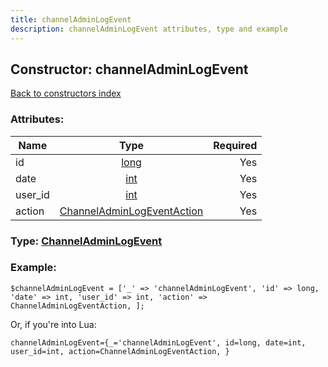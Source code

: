 ```yaml
---
title: channelAdminLogEvent
description: channelAdminLogEvent attributes, type and example
---
```

## Constructor: channelAdminLogEvent  
[Back to constructors index](index.md)



### Attributes:

| Name     |    Type       | Required |
|----------|:-------------:|---------:|
|id|[long](../types/long.md) | Yes|
|date|[int](../types/int.md) | Yes|
|user\_id|[int](../types/int.md) | Yes|
|action|[ChannelAdminLogEventAction](../types/ChannelAdminLogEventAction.md) | Yes|



### Type: [ChannelAdminLogEvent](../types/ChannelAdminLogEvent.md)


### Example:

```
$channelAdminLogEvent = ['_' => 'channelAdminLogEvent', 'id' => long, 'date' => int, 'user_id' => int, 'action' => ChannelAdminLogEventAction, ];
```  

Or, if you're into Lua:  


```
channelAdminLogEvent={_='channelAdminLogEvent', id=long, date=int, user_id=int, action=ChannelAdminLogEventAction, }

```


